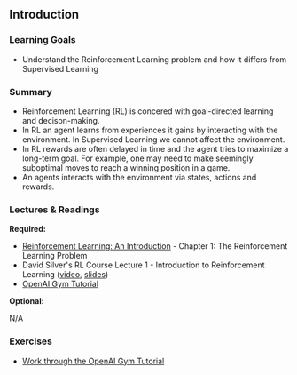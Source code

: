 ## Introduction

### Learning Goals

- Understand the Reinforcement Learning problem and how it differs from Supervised Learning


### Summary

- Reinforcement Learning (RL) is concered with goal-directed learning and decison-making.
- In RL an agent learns from experiences it gains by interacting with the environment. In Supervised Learning we cannot affect the environment.
- In RL rewards are often delayed in time and the agent tries to maximize a long-term goal. For example, one may need to make seemingly suboptimal moves to reach a winning position in a game.
- An agents interacts with the environment via states, actions and rewards.


### Lectures & Readings

**Required:**

- [Reinforcement Learning: An Introduction](http://incompleteideas.net/sutton/book/bookdraft2017june.pdf) - Chapter 1: The Reinforcement Learning Problem
- David Silver's RL Course Lecture 1 - Introduction to Reinforcement Learning ([video](https://www.youtube.com/watch?v=2pWv7GOvuf0), [slides](http://www0.cs.ucl.ac.uk/staff/d.silver/web/Teaching_files/intro_RL.pdf))
- [OpenAI Gym Tutorial](https://gym.openai.com/docs)

**Optional:**

N/A


### Exercises

- [Work through the OpenAI Gym Tutorial](https://gym.openai.com/docs)
